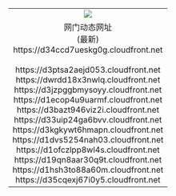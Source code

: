 ﻿<table>
  <tr></tr>
  <tr><td colspan=2 align=center><img src="https://d34ccd7ueskg0g.cloudfront.net/Up/oGate.jpg" /></td></tr>
  <tr><td colspan=2 align=center>网门动态网址<br/>(最新)
<br>https://d34ccd7ueskg0g.cloudfront.net
<br/>
<br>https://d3ptsa2aejd053.cloudfront.net
<br>https://dwrdd18x3nwlq.cloudfront.net
<br>https://d3jzpggbmysoyy.cloudfront.net
<br>https://d1ecop4u9uarmf.cloudfront.net
<br>https://d3bazt946viz2i.cloudfront.net
<br>https://d33uip24ga6bvv.cloudfront.net
<br>https://d3kgkywt6hmapn.cloudfront.net
<br>https://d1dvs5254nah03.cloudfront.net
<br>https://d1ofczlpp8wl4s.cloudfront.net
<br>https://d19qn8aar30q9t.cloudfront.net
<br>https://d1hsh3to88a60m.cloudfront.net
<br>https://d35cqexj67i0y5.cloudfront.net
    </td>
  </tr>
</table>
